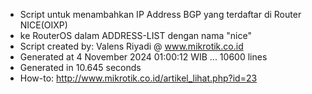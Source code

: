 - Script untuk menambahkan IP Address BGP yang terdaftar di Router NICE(OIXP)
- ke RouterOS dalam ADDRESS-LIST dengan nama "nice"
- Script created by: Valens Riyadi @ www.mikrotik.co.id
- Generated at 4 November 2024 01:00:12 WIB ... 10600 lines
- Generated in 10.645 seconds
- How-to: http://www.mikrotik.co.id/artikel_lihat.php?id=23
